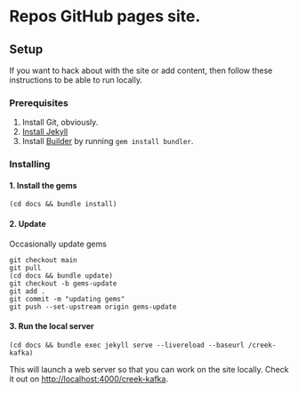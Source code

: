 # Repos GitHub pages site.

## Setup

If you want to hack about with the site or add content, then follow these instructions to be able to run locally.

### Prerequisites

1. Install Git, obviously.
2. [Install Jekyll](https://jekyllrb.com/docs/installation)
3. Install [Builder](https://bundler.io/) by running `gem install bundler`.

### Installing

#### 1. Install the gems

```shell
(cd docs && bundle install)
```

#### 2. Update

Occasionally update gems

```shell
git checkout main
git pull
(cd docs && bundle update)
git checkout -b gems-update
git add .
git commit -m "updating gems"
git push --set-upstream origin gems-update
```

#### 3. Run the local server

```shell
(cd docs && bundle exec jekyll serve --livereload --baseurl /creek-kafka)
```

This will launch a web server so that you can work on the site locally.
Check it out on [http://localhost:4000/creek-kafka](http://localhost:4000/creek-kafka).
